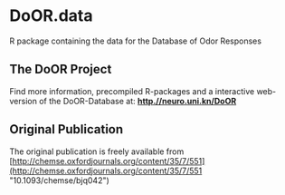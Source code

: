 DoOR.data
=========

R package containing the data for the Database of Odor Responses

## The DoOR Project
Find more information, precompiled R-packages and a interactive web-version of the DoOR-Database at: **[http.//neuro.uni.kn/DoOR](http.//neuro.uni.kn/DoOR)**

## Original Publication
The original publication is freely available from  [http://chemse.oxfordjournals.org/content/35/7/551](http://chemse.oxfordjournals.org/content/35/7/551 "10.1093/chemse/bjq042")

